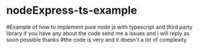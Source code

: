 # nodeExpress-ts-example

#Example of how to implement pure node js with typescript and third party library if you have any about the code send me a issues and i will reply as soon possible thanks
#the code is very and it doesn't a lot of complexity
